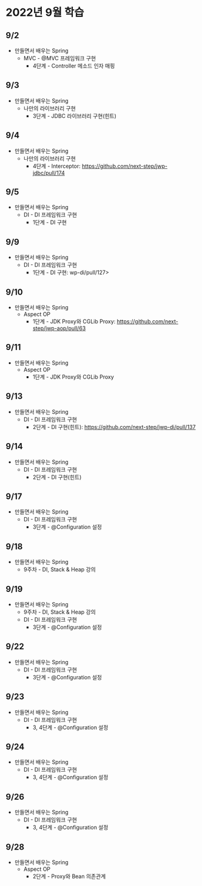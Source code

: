 # 2022년 9월 학습

## 9/2

- 만들면서 배우는 Spring
  - MVC - @MVC 프레임워크 구현
    - 4단계 - Controller 메소드 인자 매핑

## 9/3

- 만들면서 배우는 Spring
  - 나만의 라이브러리 구현
    - 3단계 - JDBC 라이브러리 구현(힌트)

## 9/4

- 만들면서 배우는 Spring
  - 나만의 라이브러리 구현
    - 4단계 - Interceptor: <https://github.com/next-step/jwp-jdbc/pull/174>

## 9/5

- 만들면서 배우는 Spring
  - DI - DI 프레임워크 구현
    - 1단계 - DI 구현

## 9/9

- 만들면서 배우는 Spring
  - DI - DI 프레임워크 구현
    - 1단계 - DI 구현: wp-di/pull/127>

## 9/10

- 만들면서 배우는 Spring
  - Aspect OP
    - 1단계 - JDK Proxy와 CGLib Proxy: <https://github.com/next-step/jwp-aop/pull/63>

## 9/11

- 만들면서 배우는 Spring
  - Aspect OP
    - 1단계 - JDK Proxy와 CGLib Proxy

## 9/13

- 만들면서 배우는 Spring
  - DI - DI 프레임워크 구현
    - 2단계 - DI 구현(힌트): <https://github.com/next-step/jwp-di/pull/137>

## 9/14

- 만들면서 배우는 Spring
  - DI - DI 프레임워크 구현
    - 2단계 - DI 구현(힌트)

## 9/17

- 만들면서 배우는 Spring
  - DI - DI 프레임워크 구현
    - 3단계 - @Configuration 설정

## 9/18

- 만들면서 배우는 Spring
  - 9주차 - DI, Stack & Heap 강의

## 9/19

- 만들면서 배우는 Spring
  - 9주차 - DI, Stack & Heap 강의
  - DI - DI 프레임워크 구현
    - 3단계 - @Configuration 설정

## 9/22

- 만들면서 배우는 Spring
  - DI - DI 프레임워크 구현
    - 3단계 - @Configuration 설정

## 9/23

- 만들면서 배우는 Spring
  - DI - DI 프레임워크 구현
    - 3, 4단계 - @Configuration 설정

## 9/24

- 만들면서 배우는 Spring
  - DI - DI 프레임워크 구현
    - 3, 4단계 - @Configuration 설정

## 9/26

- 만들면서 배우는 Spring
  - DI - DI 프레임워크 구현
    - 3, 4단계 - @Configuration 설정

## 9/28

- 만들면서 배우는 Spring
  - Aspect OP
    - 2단계 - Proxy와 Bean 의존관계
